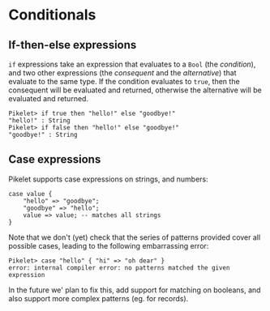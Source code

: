 # Conditionals

## If-then-else expressions

`if` expressions take an expression that evaluates to a `Bool` (the _condition_),
and two other expressions (the _consequent_ and the _alternative_) that evaluate
to the same type. If the condition evaluates to `true`, then the consequent will
be evaluated and returned, otherwise the alternative will be evaluated and
returned.

```pikelet-repl
Pikelet> if true then "hello!" else "goodbye!"
"hello!" : String
Pikelet> if false then "hello!" else "goodbye!"
"goodbye!" : String
```

## Case expressions

Pikelet supports case expressions on strings, and numbers:

```pikelet
case value {
    "hello" => "goodbye";
    "goodbye" => "hello";
    value => value; -- matches all strings
}
```

Note that we don't (yet) check that the series of patterns provided cover all
possible cases, leading to the following embarrassing error:

```pikelet-repl
Pikelet> case "hello" { "hi" => "oh dear" }
error: internal compiler error: no patterns matched the given expression
```

In the future we' plan to fix this, add support for matching on booleans, and
also support more complex patterns (eg. for records).
